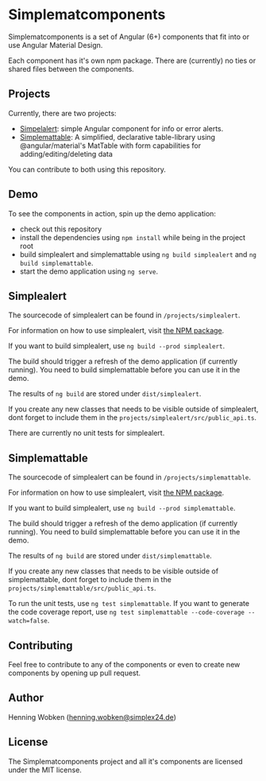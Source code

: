 # Simplematcomponents

Simplematcomponents is a set of Angular (6+) components that fit into or use Angular Material Design.

Each component has it's own npm package. There are (currently) no ties or shared files between the components.

## Projects

Currently, there are two projects:

- [Simpelalert](https://www.npmjs.com/package/simplealert): 
simple Angular component for info or error alerts.
- [Simplemattable](https://www.npmjs.com/package/simplemattable): 
A simplified, declarative table-library using @angular/material's MatTable with form capabilities for adding/editing/deleting data

You can contribute to both using this repository.

## Demo

To see the components in action, spin up the demo application:
- check out this repository
- install the dependencies using `npm install` while being in the project root
- build simplealert and simplemattable using `ng build simplealert` and `ng build simplemattable`.
- start the demo application using `ng serve`.

## Simplealert

The sourcecode of simplealert can be found in `/projects/simplealert`.

For information on how to use simplealert, visit [the NPM package](https://www.npmjs.com/package/simplealert).

If you want to build simplealert, use `ng build --prod simplealert`.

The build should trigger a refresh of the demo application (if currently running).
You need to build simplemattable before you can use it in the demo.

The results of `ng build` are stored under `dist/simplealert`.

If you create any new classes that needs to be visible outside of simplealert, dont forget to include them in the `projects/simplealert/src/public_api.ts`.

There are currently no unit tests for simplealert.

## Simplemattable

The sourcecode of simplealert can be found in `/projects/simplemattable`.

For information on how to use simplealert, visit [the NPM package](https://www.npmjs.com/package/simplemattable).

If you want to build simplealert, use `ng build --prod simplemattable`.

The build should trigger a refresh of the demo application (if currently running). 
You need to build simplemattable before you can use it in the demo.

The results of `ng build` are stored under `dist/simplemattable`.

If you create any new classes that needs to be visible outside of simplemattable, dont forget to include them in the `projects/simplemattable/src/public_api.ts`.

To run the unit tests, use `ng test simplemattable`. If you want to generate the code coverage report, use `ng test simplemattable --code-coverage --watch=false`.

## Contributing

Feel free to contribute to any of the components or even to create new components by opening up pull request.

## Author

Henning Wobken (henning.wobken@simplex24.de)

## License

The Simplematcomponents project and all it's components are licensed under the MIT license.
